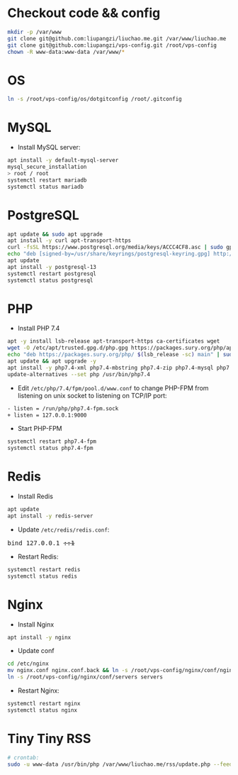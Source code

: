 # Checkout code && config
```bash
mkdir -p /var/www
git clone git@github.com:liupangzi/liuchao.me.git /var/www/liuchao.me
git clone git@github.com:liupangzi/vps-config.git /root/vps-config
chown -R www-data:www-data /var/www/*
```

# OS
```bash
ln -s /root/vps-config/os/dotgitconfig /root/.gitconfig
```

# MySQL

- Install MySQL server:
```bash
apt install -y default-mysql-server
mysql_secure_installation
> root / root
systemctl restart mariadb
systemctl status mariadb
```

# PostgreSQL
```bash
apt update && sudo apt upgrade
apt install -y curl apt-transport-https
curl -fsSL https://www.postgresql.org/media/keys/ACCC4CF8.asc | sudo gpg --dearmor -o /usr/share/keyrings/postgresql-keyring.gpg
echo "deb [signed-by=/usr/share/keyrings/postgresql-keyring.gpg] http://apt.postgresql.org/pub/repos/apt/ bullseye-pgdg main" | sudo tee /etc/apt/sources.list.d/postgresql.list
apt update
apt install -y postgresql-13
systemctl restart postgresql
systemctl status postgresql
```

# PHP

- Install PHP 7.4
```bash
apt -y install lsb-release apt-transport-https ca-certificates wget
wget -O /etc/apt/trusted.gpg.d/php.gpg https://packages.sury.org/php/apt.gpg
echo "deb https://packages.sury.org/php/ $(lsb_release -sc) main" | sudo tee /etc/apt/sources.list.d/php.list
apt update && apt upgrade -y
apt install -y php7.4-xml php7.4-mbstring php7.4-zip php7.4-mysql php7.4 php7.4-opcache php7.4-curl php7.4-bz2 php7.4-cgi php7.4-cli php7.4-fpm php7.4-gmp php7.4-common php7.4-bcmath php7.4-gd php7.4-intl php-imagick
update-alternatives --set php /usr/bin/php7.4
```

- Edit `/etc/php/7.4/fpm/pool.d/www.conf` to change PHP-FPM from listening on unix socket to listening on TCP/IP port:
```bash
- listen = /run/php/php7.4-fpm.sock
+ listen = 127.0.0.1:9000
``` 

- Start PHP-FPM
```bash
systemctl restart php7.4-fpm
systemctl status php7.4-fpm
```

# Redis

- Install Redis
```bash
apt update
apt install -y redis-server
```

- Update `/etc/redis/redis.conf`:
<pre>
bind 127.0.0.1 <del>::1</del>
</pre>

- Restart Redis:
```bash
systemctl restart redis
systemctl status redis
```

# Nginx

- Install Nginx
```bash
apt install -y nginx
```

- Update conf
```bash
cd /etc/nginx
mv nginx.conf nginx.conf.back && ln -s /root/vps-config/nginx/conf/nginx.conf nginx.conf
ln -s /root/vps-config/nginx/conf/servers servers
```

- Restart Nginx:
```bash
systemctl restart nginx
systemctl status nginx
```

# Tiny Tiny RSS
```bash
# crontab:
sudo -u www-data /usr/bin/php /var/www/liuchao.me/rss/update.php --feeds
```
